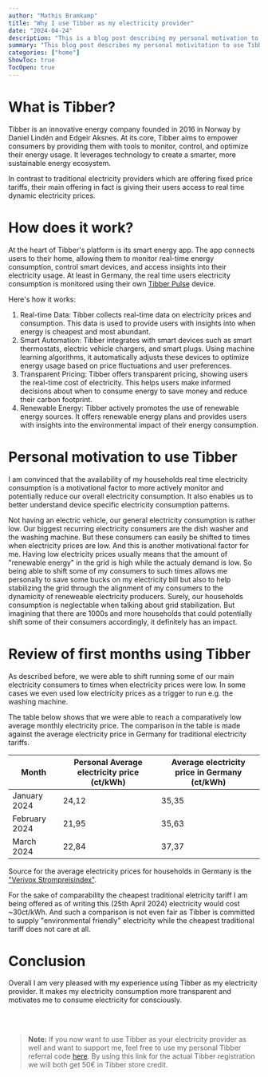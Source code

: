 ```yaml
---
author: "Mathis Bramkamp"
title: "Why I use Tibber as my electricity provider"
date: "2024-04-24"
description: "This is a blog post describing my personal motivation to use Tibber as my electricity provider"
summary: "This blog post describes my personal motivitation to use Tibber as my electricity provider and it also includes a brief analysis on how it is going so far"
categories: ["home"]
ShowToc: true
TocOpen: true
---
```


# What is Tibber?

Tibber is an innovative energy company founded in 2016 in Norway by Daniel Lindén and Edgeir Aksnes. At its core, Tibber aims to empower consumers by providing them with tools to monitor, control, and optimize their energy usage. It leverages technology to create a smarter, more sustainable energy ecosystem.

In contrast to traditional electricity providers which are offering fixed price tariffs, their main offering in fact is giving their users access to real time dynamic electricity prices.

# How does it work?

At the heart of Tibber's platform is its smart energy app. The app connects users to their home, allowing them to monitor real-time energy consumption, control smart devices, and access insights into their electricity usage. At least in Germany, the real time users electricity consumption is monitored using their own [Tibber Pulse](https://tibber.com/de/pulse) device.

Here's how it works:

1. Real-time Data: Tibber collects real-time data on electricity prices and consumption. This data is used to provide users with insights into when energy is cheapest and most abundant.
2. Smart Automation: Tibber integrates with smart devices such as smart thermostats, electric vehicle chargers, and smart plugs. Using machine learning algorithms, it automatically adjusts these devices to optimize energy usage based on price fluctuations and user preferences.
3. Transparent Pricing: Tibber offers transparent pricing, showing users the real-time cost of electricity. This helps users make informed decisions about when to consume energy to save money and reduce their carbon footprint.
4. Renewable Energy: Tibber actively promotes the use of renewable energy sources. It offers renewable energy plans and provides users with insights into the environmental impact of their energy consumption.

# Personal motivation to use Tibber

I am convinced that the availability of my households real time electricity consumption is a motivational factor to more actively monitor and potentially reduce our overall electricity consumption. It also enables us to better understand device specific electricity consumption patterns. 

Not having an electric vehicle, our general electricity consumption is rather low. Our biggest recurring electricity consumers are the dish washer and the washing machine. But these consumers can easily be shifted to times when electricity prices are low. And this is another motivational factor for me. Having low electricity prices usually means that the amount of "renewable energy" in the grid is high while the actualy demand is low. So being able to shift some of my consumers to such times allows me personally to save some bucks on my electricity bill but also to help stabilizing the grid through the alignment of my consumers to the dynamicity of reneweable electricity producers. Surely, our households consumption is neglectable when talking about grid stabilization. But imagining that there are 1000s and more households that could potentially shift some of their consumers accordingly, it definitely has an impact. 

# Review of first months using Tibber

As described before, we were able to shift running some of our main electricity consumers to times when electricity prices were low. In some cases we even used low electricity prices as a trigger to run e.g. the washing machine.  

The table below shows that we were able to reach a comparatively low average monthly electricity price. The comparison in the table is made against the average electricity price in Germany for traditional electricity tariffs. 

|      Month     | Personal Average electricity price (ct/kWh) | Average electricity price in Germany (ct/kWh) |
|----------------|---------------------------------------------|-----------------------------------------------|
| January 2024   |              24,12                          |                  35,35                        |
| February 2024  |              21,95                          |                  35,63                        |
| March 2024     |              22,84                          |                  37,37                        |

Source for the average electricity prices for households in Germany is the ["Verivox Strompreisindex"](https://www.verivox.de/strom/verbraucherpreisindex/). 

For the sake of comparability the cheapest traditional eletricity tariff I am being offered as of writing this (25th April 2024) electricity would cost ~30ct/kWh. And such a comparison is not even fair as Tibber is committed to supply "environmental friendly" electricity while the cheapest traditional tariff does not care at all. 

# Conclusion

Overall I am very pleased with my experience using Tibber as my electricity provider. It makes my electricity consumption more transparent and motivates me to consume electricity for consciously. 

<br/><br/>
><i class="fa-solid fa-circle-info"></i> **Note:** If you now want to use Tibber as your electricity provider as well and want to support me, feel free to use my personal Tibber referral code [here](https://invite.tibber.com/89fkn3rp). By using this link for the actual Tibber registration we will both get 50€ in Tibber store credit.